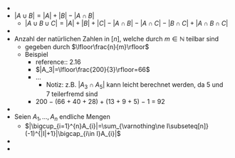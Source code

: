 -
- $|A\cup B|=|A|+|B|-|A\cap B|$
	- $|A\cup B\cup C|=|A|+|B|+|C|-|A\cap B|-|A\cap C|-|B\cap C|+|A\cap B\cap C|$
-
- Anzahl der natürlichen Zahlen in $[n]$, welche durch $m\in\mathbb{N}$ teilbar sind
	- gegeben durch $\lfloor\frac{n}{m}\rfloor$
	- Beispiel
		- reference:: 2.16
		- $|A_3|=\lfloor\frac{200}{3}\rfloor=66$
		- ...
			- Notiz: z.B. $|A_3\cap A_5|$ kann leicht berechnet werden, da 5 und 7 teilerfremd sind
		- 200 − (66 + 40 + 28) + (13 + 9 + 5) − 1 = 92
-
- Seien $A_1,...,A_{n}$ endliche Mengen
	- $|\bigcup_{i=1}^{n}A_{i}|=\sum_{\varnothing\ne I\subseteq[n]}(-1)^{|I|+1}|\bigcap_{i\in I}A_{i}|$
-
-